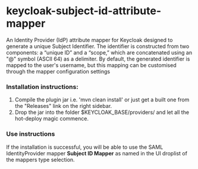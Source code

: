 # keycloak-subject-id-attribute-mapper
An Identity Provider (IdP) attribute mapper for Keycloak designed to generate a unique Subject Identifier. 
The identifier is constructed from two components: a “unique ID” and a “scope,” which are concatenated using an "@" symbol (ASCII 64) as a delimiter. 
By default, the generated identifier is mapped to the user's username, but this mapping can be customised through the mapper configuration settings

### Installation instructions:

1. Compile the plugin jar i.e. 'mvn clean install' or just get a built one from the "Releases" link on the right sidebar.
2. Drop the jar into the folder $KEYCLOAK_BASE/providers/ and let all the hot-deploy magic commence.

### Use instructions

If the installation is successful, you will be able to use the SAML IdentityProvider mapper **Subject ID Mapper**  as named in the UI droplist of the mappers type selection. 
